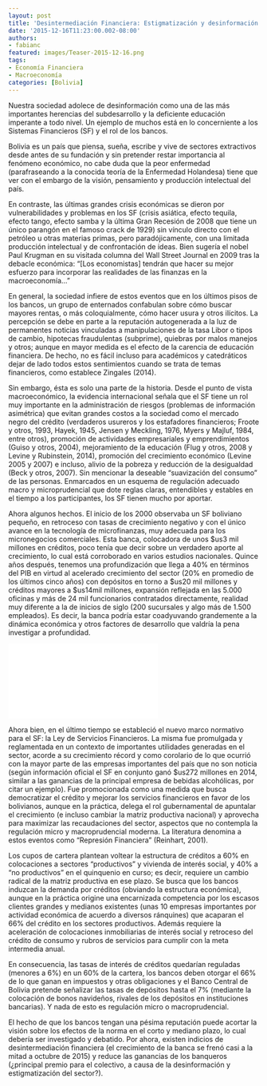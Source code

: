 ```yaml
---
layout: post
title: 'Desintermediación Financiera: Estigmatización y desinformación'
date: '2015-12-16T11:23:00.002-08:00'
authors:
- fabianc
featured: images/Teaser-2015-12-16.png
tags:
- Economía Financiera
- Macroeconomía
categories: [Bolivia]
---
```


Nuestra sociedad adolece de desinformación como una de las más importantes herencias del subdesarrollo y la deficiente educación imperante a todo nivel. Un ejemplo de muchos está en lo concerniente a los Sistemas Financieros (SF) y el rol de los bancos.  

Bolivia es un país que piensa, sueña, escribe y vive de sectores extractivos desde antes de su fundación y sin pretender restar importancia al fenómeno económico, no cabe duda que la peor enfermedad (parafraseando a la conocida teoría de la  Enfermedad Holandesa) tiene que ver con el embargo de la visión, pensamiento y producción intelectual del país.


En contraste, las últimas grandes crisis económicas se dieron por vulnerabilidades y problemas en los SF (crisis asiática, efecto tequila, efecto tango, efecto samba y la última Gran Recesión de 2008 que tiene un único parangón en el famoso crack de 1929) sin vínculo directo con el petróleo u otras materias primas, pero paradójicamente, con una limitada producción intelectual y de confrontación de ideas. Bien sugería el nobel Paul Krugman en su visitada columna del Wall Street Journal en 2009 tras la debacle económica: “[Los economistas] tendrán que hacer su mejor esfuerzo para incorporar las realidades de las finanzas en la macroeconomía…”

En general, la sociedad infiere de estos eventos que en los últimos pisos de los bancos, un grupo de enternados confabulan sobre cómo buscar mayores rentas, o más coloquialmente, cómo hacer usura y otros ilícitos. La percepción se debe en parte a la reputación autogenerada a la luz de permanentes noticias vinculadas a manipulaciones de la tasa Libor o tipos de cambio, hipotecas fraudulentas (subprime), quiebras por malos manejos y otros; aunque en mayor medida es el efecto de la carencia de educación financiera. De hecho, no es fácil incluso para académicos y catedráticos dejar de lado todos estos sentimientos cuando se trata de temas financieros, como establece Zingales (2014).

Sin embargo, ésta es solo una parte de la historia. Desde el punto de vista macroeconómico, la evidencia internacional señala que el SF tiene un rol muy importante en la administración de riesgos (problemas de información asimétrica) que evitan grandes costos a la sociedad como el mercado negro del crédito (verdaderos usureros y los estafadores financieros; Froote y otros, 1993, Hayek, 1945, Jensen y Meckling, 1976, Myers y Majluf, 1984, entre otros), promoción de actividades empresariales y emprendimientos (Guiso y otros, 2004), mejoramiento de la educación (Flug y otros, 2008 y Levine y Rubinstein, 2014),  promoción del crecimiento económico (Levine 2005 y 2007) e incluso, alivio de la pobreza y reducción de la desigualdad (Beck y otros, 2007). Sin mencionar la deseable “suavización del consumo” de las personas. Enmarcados en un esquema de regulación adecuado macro y microprudencial que dote reglas claras, entendibles y estables en el tiempo a los participantes, los SF tienen mucho por aportar.

Ahora algunos hechos. El inicio de los 2000 observaba un SF boliviano pequeño, en retroceso con tasas de crecimiento negativo y con el único avance en la tecnología de microfinanzas, muy adecuada para los micronegocios comerciales. Esta banca, colocadora de unos $us3 mil millones en créditos, poco tenía que decir sobre un verdadero aporte al crecimiento, lo cual está corroborado en varios estudios nacionales. Quince años después, tenemos una profundización que llega a 40% en términos del PIB en virtud al acelerado crecimiento del sector (20% en promedio de los últimos cinco años) con depósitos en torno a $us20 mil millones y créditos mayores a $us14mil millones, expansión reflejada en las 5.000 oficinas y más de 24 mil funcionarios contratados directamente, realidad muy diferente a la de inicios de siglo (200 sucursales y algo más de 1.500 empleados). Es decir, la banca podría estar coadyuvando grandemente a la dinámica económica y otros factores de desarrollo que valdría la pena investigar a profundidad.

<div class="frame-container">
<iframe frameborder="0" scrolling="no" src="//plot.ly/~faro/6.embed"></iframe>
</div>

Ahora bien, en el último tiempo se estableció el nuevo marco normativo para el SF: la Ley de Servicios Financieros. La misma fue promulgada y reglamentada en un contexto de importantes utilidades generadas en el sector, acorde a su crecimiento récord y como corolario de lo que ocurrió con la mayor parte de las empresas importantes del país que no son noticia (según información oficial el SF en conjunto ganó $us272 millones en 2014, similar a las ganancias de la principal empresa de bebidas alcohólicas, por citar un ejemplo). Fue promocionada como una medida que busca democratizar el crédito y mejorar los servicios financieros en favor de los bolivianos, aunque en la práctica, delega el rol gubernamental de apuntalar el crecimiento (e incluso cambiar la matriz productiva nacional) y aprovecha para maximizar las recaudaciones del sector, aspectos que no contempla la regulación micro y macroprudencial moderna. La literatura denomina a estos eventos como “Represión Financiera” (Reinhart, 2001).

Los cupos de cartera plantean voltear la estructura de créditos a 60% en colocaciones a sectores “productivos” y vivienda de interés social, y 40% a “no productivos” en el quinquenio en curso; es decir, requiere un cambio radical de la matriz productiva en ese plazo. Se busca que los bancos induzcan la demanda por créditos (obviando la estructura económica), aunque en la práctica origine una encarnizada competencia por los escasos clientes grandes y medianos existentes (unas 10 empresas importantes por actividad económica de acuerdo a diversos ránquines) que acaparan el 66% del crédito en los sectores productivos. Además requiere la aceleración de colocaciones inmobiliarias de interés social y retroceso del crédito de consumo y rubros de servicios para cumplir con la meta intermedia anual.

En consecuencia, las tasas de interés de créditos quedarían reguladas (menores a 6%) en un 60% de la cartera, los bancos deben otorgar el 66% de lo que ganan en impuestos y otras obligaciones y el Banco Central de Bolivia pretende señalizar las tasas de depósitos hasta el 7% (mediante la colocación de bonos navideños, rivales de los depósitos en instituciones bancarias). Y nada de esto es regulación micro o macroprudencial.

El hecho de que los bancos tengan una pésima reputación puede acortar la visión sobre los efectos de la norma en el corto y mediano plazo, lo cual debería ser investigado y debatido. Por ahora, existen indicios de desintermediación financiera (el crecimiento de la banca se frenó casi a la mitad a octubre de 2015) y reduce las ganancias de los banqueros (¿principal premio para el colectivo, a causa de la desinformación y estigmatización del sector?).
